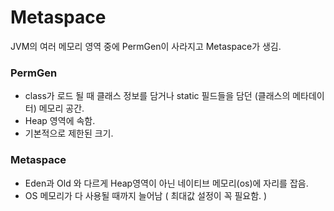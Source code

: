 # Metaspace

JVM의 여러 메모리 영역 중에 PermGen이 사라지고 Metaspace가 생김.

### PermGen 
- class가 로드 될 때 클래스 정보를 담거나 static 필드들을 담던 (클래스의 메타데이터) 메모리 공간.
- Heap 영역에 속함.
- 기본적으로 제한된 크기.


### Metaspace
- Eden과 Old 와 다르게 Heap영역이 아닌 네이티브 메모리(os)에 자리를 잡음.
- OS 메모리가 다 사용될 때까지 늘어남 ( 최대값 설정이 꼭 필요함. )
